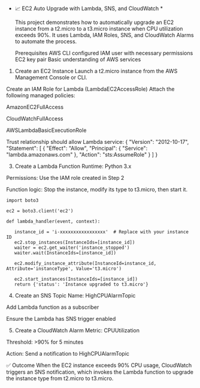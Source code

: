 * 📈 EC2 Auto Upgrade with Lambda, SNS, and CloudWatch *

  This project demonstrates how to automatically upgrade an EC2 instance from a t2.micro to a t3.micro instance when CPU utilization exceeds 90%. It uses Lambda, IAM Roles, SNS, and CloudWatch Alarms to automate the process.

  Prerequisites
AWS CLI configured
IAM user with necessary permissions
EC2 key pair
Basic understanding of AWS services

1. Create an EC2 Instance
Launch a t2.micro instance from the AWS Management Console or CLI.

Create an IAM Role for Lambda (LambdaEC2AccessRole)
Attach the following managed policies:

AmazonEC2FullAccess

CloudWatchFullAccess

AWSLambdaBasicExecutionRole

Trust relationship should allow Lambda service: 
{
  "Version": "2012-10-17",
  "Statement": [
    {
      "Effect": "Allow",
      "Principal": {
        "Service": "lambda.amazonaws.com"
      },
      "Action": "sts:AssumeRole"
    }
  ]
}

3. Create a Lambda Function
Runtime: Python 3.x

Permissions: Use the IAM role created in Step 2

Function logic: Stop the instance, modify its type to t3.micro, then start it.

    import boto3

    ec2 = boto3.client('ec2')

    def lambda_handler(event, context):
  
       instance_id = 'i-xxxxxxxxxxxxxxxxx'  # Replace with your instance ID
       ec2.stop_instances(InstanceIds=[instance_id])
       waiter = ec2.get_waiter('instance_stopped')
       waiter.wait(InstanceIds=[instance_id])

       ec2.modify_instance_attribute(InstanceId=instance_id, Attribute='instanceType', Value='t3.micro')

       ec2.start_instances(InstanceIds=[instance_id])
       return {'status': 'Instance upgraded to t3.micro'}

4. Create an SNS Topic
Name: HighCPUAlarmTopic

Add Lambda function as a subscriber

Ensure the Lambda has SNS trigger enabled

5. Create a CloudWatch Alarm
Metric: CPUUtilization

Threshold: >90% for 5 minutes

Action: Send a notification to HighCPUAlarmTopic

✅ Outcome
When the EC2 instance exceeds 90% CPU usage, CloudWatch triggers an SNS notification, which invokes the Lambda function to upgrade the instance type from t2.micro to t3.micro.





